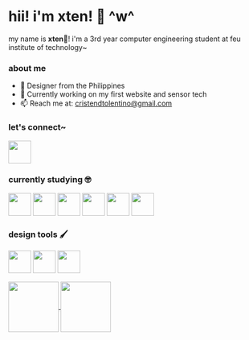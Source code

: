 # hii! i'm xten! 👋 ^w^

my name is **xten**🌻! i'm a 3rd year computer engineering student at feu institute of technology~

### about me

- 🎨 Designer from the Philippines
- 🔭 Currently working on my first website and sensor tech
- 📫 Reach me at: [cristendtolentino@gmail.com](mailto:cristendtolentino@gmail.com)

### let's connect~

<p align="left">
  <a href="https://www.linkedin.com/in/cristentolentino">
    <img src="https://cdn.jsdelivr.net/gh/devicons/devicon/icons/linkedin/linkedin-original.svg" width="45" height="45"/>
  </a>
</p>

### currently studying 🤓

<p align="left">
  <img src="https://cdn.jsdelivr.net/gh/devicons/devicon/icons/nextjs/nextjs-original.svg" width="45" height="45"/>
  <img src="https://cdn.jsdelivr.net/gh/devicons/devicon/icons/arduino/arduino-original.svg" width="45" height="45"/>
  <img src="https://cdn.jsdelivr.net/gh/devicons/devicon/icons/sqlite/sqlite-original.svg" width="45" height="45"/>
  <img src="https://cdn.jsdelivr.net/gh/devicons/devicon/icons/prisma/prisma-original.svg" width="45" height="45"/>
  <img src="https://cdn.jsdelivr.net/gh/devicons/devicon/icons/tailwindcss/tailwindcss-original-wordmark.svg" width="45" height="45"/>
  <img src="https://cdn.jsdelivr.net/gh/devicons/devicon/icons/php/php-original.svg" width="45" height="45"/>
</p>

### design tools 🖌️

<p align="left">
  <img src="https://cdn.jsdelivr.net/gh/devicons/devicon/icons/photoshop/photoshop-original.svg" width="45" height="45"/>
  <img src="https://cdn.jsdelivr.net/gh/devicons/devicon/icons/figma/figma-original.svg" width="45" height="45"/>
  <img src="https://cdn.jsdelivr.net/gh/devicons/devicon/icons/blender/blender-original.svg" width="45" height="45"/>
</p>

<!--- 👯 I’m looking to collaborate on ...
- 🤔 I’m looking for help with ...
- 💬 Ask me about ...
- 😄 Pronouns: ...
- ⚡ Fun fact: ...

[![xtenlei's GitHub stats](https://github-readme-stats.vercel.app/api?username=xtenlei)](https://github.com/xtenlei/github-readme-stats)

![Top Langs](https://github-readme-stats.vercel.app/api/top-langs/?username=echompz&layout=compact)

![Top Langs](https://github-readme-stats.vercel.app/api/top-langs/?username=echompz&hide_progress=true)

-->

<a href="https://github.com/echompz/github-readme-stats">
  <img height=100 align="center" src="https://github-readme-stats.vercel.app/api?username=echompz" />
</a>
<a href="https://github.com/anuraghazra/convoychat">
  <img height=100 align="center" src="https://github-readme-stats.vercel.app/api/top-langs?username=echompz&layout=compact&langs_count=8&card_width=220" />
</a>
